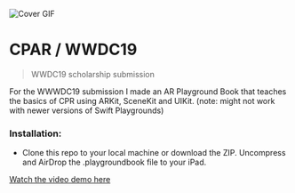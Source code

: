 ![Cover GIF](https://valentin.work/images/work-videos/cpar.gif)

# CPAR / WWDC19

> WWDC19 scholarship submission

For the WWWDC19 submission I made an AR Playground Book that teaches the basics of CPR using ARKit, SceneKit and UIKit.
(note: might not work with newer versions of Swift Playgrounds)

### Installation:

- Clone this repo to your local machine or download the ZIP. Uncompress and AirDrop the .playgroundbook file to your iPad.

[Watch the video demo here](https://www.youtube.com/watch?v=ds_5r9jXJ8Q&t=2s)
